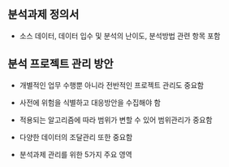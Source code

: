 ## 분석과제 정의서

  - 소스 데이터, 데이터 입수 및 분석의 난이도, 분석방법 관련 항목 포함

## 분석 프로젝트 관리 방안

  - 개별적인 업무 수행뿐 아니라 전반적인 프로젝트 관리도 중요함
  - 사전에 위험을 식별하고 대응방안을 수집해야 함
  - 적용되는 알고리즘에 따라 범위가 변할 수 있어 범위관리가 중요함
  - 다양한 데이터의 조달관리 또한 중요함

  - 분석과제 관리를 위한 5가지 주요 영역

##
